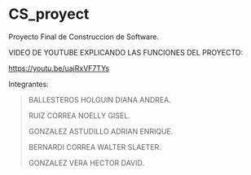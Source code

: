 # CS_proyect
Proyecto Final de Construccion de Software.

VIDEO DE YOUTUBE EXPLICANDO LAS FUNCIONES DEL PROYECTO:

https://youtu.be/uajRxVF7TYs

Integrantes:
> BALLESTEROS HOLGUIN DIANA ANDREA.
> 
> RUIZ CORREA NOELLY GISEL.
> 
> GONZALEZ ASTUDILLO ADRIAN ENRIQUE.
> 
> BERNARDI CORREA WALTER SLAETER.
> 
> GONZALEZ VERA HECTOR DAVID.
